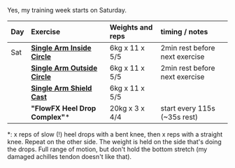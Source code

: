 <!--
.. title: Training week August 6 to 12
.. slug: training-week-august-6-to-12
.. date: 2022-08-06 17:31:08 UTC+02:00
.. tags:
.. category: training
.. link:
.. description:
.. type: text
-->

Yes, my training week starts on Saturday.

| Day | Exercise                                                                     | Weights and reps | timing / notes                 |
| :-- | :--------------------------------------------------------------------------- | :--------------- | :----------------------------- |
| Sat | [**Single Arm Inside Circle**](https://www.youtube.com/watch?v=0ZzoCasyoAM)  | 6kg x 11 x 5/5   | 2min rest before next exercise |
|     | [**Single Arm Outside Circle**](https://www.youtube.com/watch?v=OydLETgLfMA) | 6kg x 11 x 5/5   | 2min rest before next exercise |
|     | [**Single Arm Shield Cast**](https://www.youtube.com/watch?v=LKNgPDX2wRk)    | 6kg x 11 x 5/5   |                                |
|     | **"FlowFX Heel Drop Complex"**\*                                             | 20kg x 3 x 4/4   | start every 115s (~35s rest)   |

\*: x reps of slow (!) heel drops with a bent knee, then x reps with a straight
knee. Repeat on the other side. The weight is held on the side that's doing the
drops. Full range of motion, but don't hold the bottom stretch (my damaged
achilles tendon doesn't like that).
